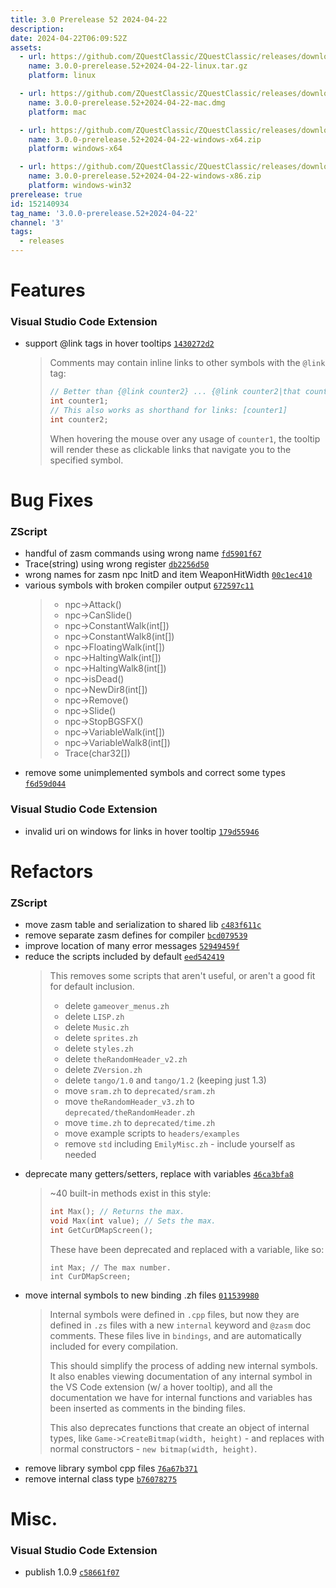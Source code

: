 ```yaml
---
title: 3.0 Prerelease 52 2024-04-22
description: 
date: 2024-04-22T06:09:52Z
assets: 
  - url: https://github.com/ZQuestClassic/ZQuestClassic/releases/download/3.0.0-prerelease.52%2B2024-04-22/3.0.0-prerelease.52%2B2024-04-22-linux.tar.gz
    name: 3.0.0-prerelease.52+2024-04-22-linux.tar.gz
    platform: linux

  - url: https://github.com/ZQuestClassic/ZQuestClassic/releases/download/3.0.0-prerelease.52%2B2024-04-22/3.0.0-prerelease.52%2B2024-04-22-mac.dmg
    name: 3.0.0-prerelease.52+2024-04-22-mac.dmg
    platform: mac

  - url: https://github.com/ZQuestClassic/ZQuestClassic/releases/download/3.0.0-prerelease.52%2B2024-04-22/3.0.0-prerelease.52%2B2024-04-22-windows-x64.zip
    name: 3.0.0-prerelease.52+2024-04-22-windows-x64.zip
    platform: windows-x64

  - url: https://github.com/ZQuestClassic/ZQuestClassic/releases/download/3.0.0-prerelease.52%2B2024-04-22/3.0.0-prerelease.52%2B2024-04-22-windows-x86.zip
    name: 3.0.0-prerelease.52+2024-04-22-windows-x86.zip
    platform: windows-win32
prerelease: true
id: 152140934
tag_name: '3.0.0-prerelease.52+2024-04-22'
channel: '3'
tags:
  - releases
---
```





# Features

### Visual Studio Code Extension

- support @link tags in hover tooltips [`1430272d2`](https://github.com/ZQuestClassic/ZQuestClassic/commit/1430272d2596810ee907dd993682a48b9e45a17e)
   &nbsp;
   >Comments may contain inline links to other symbols with the `@link` tag:  
   >
   >```cpp
   >// Better than {@link counter2} ... {@link counter2|that counter is lame}
   >int counter1;
   >// This also works as shorthand for links: [counter1]
   >int counter2;
   >```
   >
   > When hovering the mouse over any usage of `counter1`, the tooltip will render these as clickable links that navigate you to the specified symbol. 
   >

# Bug Fixes

### ZScript

- handful of zasm commands using wrong name [`fd5901f67`](https://github.com/ZQuestClassic/ZQuestClassic/commit/fd5901f6761b7029a62815751dda5d422e0f9288)
- Trace(string) using wrong register [`db2256d50`](https://github.com/ZQuestClassic/ZQuestClassic/commit/db2256d5083c1e9d999fcc3c723900e94222031f)
- wrong names for zasm npc InitD and item WeaponHitWidth [`00c1ec410`](https://github.com/ZQuestClassic/ZQuestClassic/commit/00c1ec4109d698e8af5ce104bc214542f334cd6c)
- various symbols with broken compiler output [`672597c11`](https://github.com/ZQuestClassic/ZQuestClassic/commit/672597c112c36c0bcfa218576c6813ccdbb80662)
   &nbsp;
   >* npc->Attack()
   >* npc->CanSlide()
   >* npc->ConstantWalk(int[])
   >* npc->ConstantWalk8(int[])
   >* npc->FloatingWalk(int[])
   >* npc->HaltingWalk(int[])
   >* npc->HaltingWalk8(int[])
   >* npc->isDead()
   >* npc->NewDir8(int[])
   >* npc->Remove()
   >* npc->Slide()
   >* npc->StopBGSFX()
   >* npc->VariableWalk(int[])
   >* npc->VariableWalk8(int[])
   >* Trace(char32[])
   >
- remove some unimplemented symbols and correct some types [`f6d59d044`](https://github.com/ZQuestClassic/ZQuestClassic/commit/f6d59d044746e30c85eb514014e5a7eb961395ce)

### Visual Studio Code Extension

- invalid uri on windows for links in hover tooltip [`179d55946`](https://github.com/ZQuestClassic/ZQuestClassic/commit/179d55946cf29d5917def708e35095be36922e3d)

# Refactors

### ZScript

- move zasm table and serialization to shared lib [`c483f611c`](https://github.com/ZQuestClassic/ZQuestClassic/commit/c483f611c802b1b01dac27f38736f4fec8879320)
- remove separate zasm defines for compiler [`bcd079539`](https://github.com/ZQuestClassic/ZQuestClassic/commit/bcd0795391031b1430ff34f2527fad1874da04fb)
- improve location of many error messages [`52949459f`](https://github.com/ZQuestClassic/ZQuestClassic/commit/52949459f63bafbcf0eaa85424d5d3a75cacc635)
- reduce the scripts included by default [`eed542419`](https://github.com/ZQuestClassic/ZQuestClassic/commit/eed542419c36afd4b486d396634054af32b01cad)
   &nbsp;
   >This removes some scripts that aren't useful, or aren't a good fit for default inclusion.  
   >
   >* delete `gameover_menus.zh`
   >* delete `LISP.zh`
   >* delete `Music.zh`
   >* delete `sprites.zh`
   >* delete `styles.zh`
   >* delete `theRandomHeader_v2.zh`
   >* delete `ZVersion.zh`
   >* delete `tango/1.0` and `tango/1.2` (keeping just 1.3)
   >* move `sram.zh` to `deprecated/sram.zh`
   >* move `theRandomHeader_v3.zh` to `deprecated/theRandomHeader.zh`
   >* move `time.zh` to `deprecated/time.zh`
   >* move example scripts to `headers/examples`
   >* remove `std` including `EmilyMisc.zh` - include yourself as needed
   >
- deprecate many getters/setters, replace with variables [`46ca3bfa8`](https://github.com/ZQuestClassic/ZQuestClassic/commit/46ca3bfa86e32d8ba6ce93a55d03c16bf60392ea)
   &nbsp;
   >~40 built-in methods exist in this style:  
   >
   >```cpp
   >int Max(); // Returns the max.
   >void Max(int value); // Sets the max.
   >int GetCurDMapScreen();
   >```
   >
   > These have been deprecated and replaced with a variable, like so:  
   >
   >```
   >int Max; // The max number.
   >int CurDMapScreen;
   >```
   >
- move internal symbols to new binding .zh files [`011539980`](https://github.com/ZQuestClassic/ZQuestClassic/commit/011539980ba9bc8443f1f57c67c1880b1306d740)
   &nbsp;
   >Internal symbols were defined in `.cpp` files, but now they are defined in `.zs` files with a new `internal` keyword and `@zasm` doc comments. These files live in `bindings`, and are automatically included for every compilation.  
   >
   >This should simplify the process of adding new internal symbols. It also enables viewing documentation of any internal symbol in the VS Code extension (w/ a hover tooltip), and all the documentation we have for internal functions and variables has been inserted as comments in the binding files.  
   >
   >This also deprecates functions that create an object of internal types, like `Game->CreateBitmap(width, height)` - and replaces with normal constructors - `new bitmap(width, height)`. 
   >
- remove library symbol cpp files [`76a67b371`](https://github.com/ZQuestClassic/ZQuestClassic/commit/76a67b3714c3dd208754a9f6c3a7c4e8c0bb4fa3)
- remove internal class type [`b76078275`](https://github.com/ZQuestClassic/ZQuestClassic/commit/b760782751ad8b5749cad877e10c105ea9e52ac4)

# Misc.

### Visual Studio Code Extension

- publish 1.0.9 [`c58661f07`](https://github.com/ZQuestClassic/ZQuestClassic/commit/c58661f071c6b6e0f09ceb4dc13cc667371401f4)
